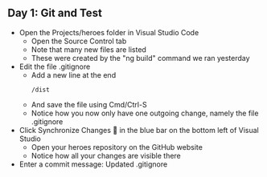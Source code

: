 ## Day 1: Git and Test
 - Open the Projects/heroes folder in Visual Studio Code
   - Open the Source Control tab
   - Note that many new files are listed
   - These were created by the "ng build" command we ran yesterday
 - Edit the file .gitignore
   - Add a new line at the end
     ```
     /dist
     ```
   - And save the file using Cmd/Ctrl-S
   - Notice how you now only have one outgoing change, namely the file .gitignore
 - Click Synchronize Changes :doughnut: in the blue bar on the bottom left of Visual Studio
   - Open your heroes repository on the GitHub website
   - Notice how all your changes are visible there
 - Enter a commit message: Updated .gitignore
